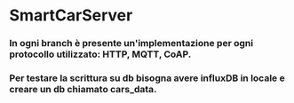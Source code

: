 # SmartCarServer
### In ogni branch è presente un'implementazione per ogni protocollo utilizzato: HTTP, MQTT, CoAP.
### Per testare la scrittura su db bisogna avere influxDB in locale e creare un db chiamato cars_data.
